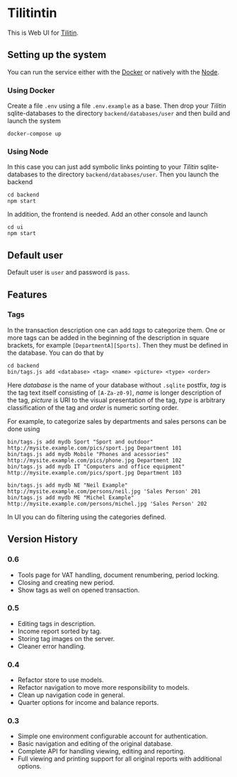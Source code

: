 # Tilitintin

This is Web UI for [Tilitin](https://github.com/thelineva/tilitin).

## Setting up the system

You can run the service either with the [Docker](https://www.docker.com/) or
natively with the [Node](https://nodejs.org).

### Using Docker

Create a file `.env` using a file `.env.example` as a base.
Then drop your *Tilitin* sqlite-databases to the directory `backend/databases/user` and then build
and launch the system
```
docker-compose up
```

### Using Node

In this case you can just add symbolic links pointing to your *Tilitin* sqlite-databases to
the directory `backend/databases/user`. Then you launch the backend
```
cd backend
npm start
```

In addition, the frontend is needed. Add an other console and launch
```
cd ui
npm start
```

## Default user

Default user is `user` and password is `pass`.

## Features

### Tags

In the transaction description one can add *tags* to categorize them. One or more tags can
be added in the beginning of the description in square brackets, for example
`[DepartmentA][Sports]`. Then they must be defined in the database. You can do that by
```
cd backend
bin/tags.js add <database> <tag> <name> <picture> <type> <order>
```
Here *database* is the name of your database without `.sqlite` postfix, *tag* is the tag text
itself consisting of `[A-Za-z0-9]`, *name* is longer description of the tag, *picture* is URI
to the visual presentation of the tag, *type* is arbitrary classification of the tag and *order*
is numeric sorting order.

For example, to categorize sales by departments and sales persons can be done using
```
bin/tags.js add mydb Sport "Sport and outdoor" http://mysite.example.com/pics/sport.jpg Department 101
bin/tags.js add mydb Mobile "Phones and acessories" http://mysite.example.com/pics/phone.jpg Department 102
bin/tags.js add mydb IT "Computers and office equipment" http://mysite.example.com/pics/sport.jpg Department 103

bin/tags.js add mydb NE "Neil Example" http://mysite.example.com/persons/neil.jpg 'Sales Person' 201
bin/tags.js add mydb ME "Michel Example" http://mysite.example.com/persons/michel.jpg 'Sales Person' 202
```

In UI you can do filtering using the categories defined.

## Version History

### 0.6
  * Tools page for VAT handling, document renumbering, period locking.
  * Closing and creating new period.
  * Show tags as well on opened transaction.

### 0.5
  * Editing tags in description.
  * Income report sorted by tag.
  * Storing tag images on the server.
  * Cleaner error handling.

### 0.4
  * Refactor store to use models.
  * Refactor navigation to move more responsibility to models.
  * Clean up navigation code in general.
  * Quarter options for income and balance reports.

### 0.3
  * Simple one environment configurable account for authentication.
  * Basic navigation and editing of the original database.
  * Complete API for handling viewing, editing and reporting.
  * Full viewing and printing support for all original reports with additional options.
